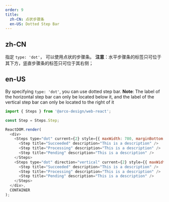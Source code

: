 ```yaml
---
order: 9
title: 
  zh-CN: 点状步骤条
  en-US: Dotted Step Bar
---
```


## zh-CN

指定 `type: 'dot'`， 可以使用点状的步骤条。
**注意**：水平步骤条的标签只可位于其下方，竖直步骤条的标签只可位于其右侧；

## en-US

By specifying `type: 'dot'`, you can use dotted step bar.
**Note**: The label of the horizontal step bar can only be located below it, and the label of the vertical step bar can only be located to the right of it

```js
import { Steps } from '@arco-design/web-react';

const Step = Steps.Step;

ReactDOM.render(
  <div>
    <Steps type="dot" current={2} style={{ maxWidth: 780, marginBottom: 40 }}>
      <Step title="Succeeded" description="This is a description" />
      <Step title="Processing" description="This is a description" />
      <Step title="Pending" description="This is a description" />
    </Steps>
    <Steps type="dot" direction="vertical" current={2} style={{ maxWidth: 780 }}>
      <Step title="Succeeded" description="This is a description" />
      <Step title="Processing" description="This is a description" />
      <Step title="Pending" description="This is a description" />
    </Steps>
  </div>,
  CONTAINER
);
```
